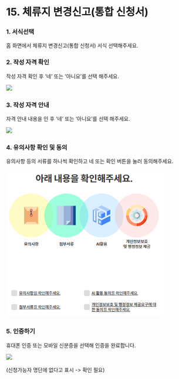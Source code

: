 # 15. 체류지 변경신고(통합 신청서)

### 1. 서식선택

홈 화면에서 체류지 변경신고(통합 신청서) 서식 선택해주세요.

### 2. 작성 자격 확인

작성 자격 확인 후 ‘네’ 또는 ‘아니요’를 선택 해주세요.

![](<../../.gitbook/assets/15. 체류지\_작성자격확인.png>)

### 3. 작성 자격 안내

자격 안내 내용을 인 후 ‘네’ 또는 ‘아니요’를 선택 해주세요.

![](<../../.gitbook/assets/15. 체류지\_작성자격안내.png>)

### 4. 유의사항 확인 및 동의

유의사항 등의 서류를 하나씩 확인하고 네 또는 확인 버튼을 눌러 동의해주세요.

![](<../../.gitbook/assets/image (1) (1) (1) (1).png>)

### 5. 인증하기

휴대폰 인증 또는 모바일 신분증을 선택해 인증을 완료합니다.

![](<../../.gitbook/assets/15. 체류지\_인증방법.png>)

(신청가능자 명단에 없다고 표시 -> 확인 필요)

###
